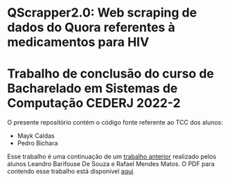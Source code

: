 # QScrapper2.0: Web scraping de dados do Quora referentes à medicamentos para HIV

# Trabalho de conclusão do curso de Bacharelado em Sistemas de Computação CEDERJ 2022-2

O presente repositório contém o código fonte referente ao TCC dos alunos:
- Mayk Caldas
- Pedro Bichara

Esse trabalho é uma continuação de um [trabalho anterior](https://github.com/altobellibm/CEDERJ_2022_LEANDRO_RAFAEL) realizado pelos alunos Leandro Barifouse De Souza e Rafael Mendes Matos.
O PDF para contendo esse trabalho está disponível [aqui](https://github.com/altobellibm/CEDERJ_2022_MAYK_PEDRO/blob/main/TCC_LEANDRO_BARIFOUSE_DE_SOUZA_e_RAFAEL_MENDES_MATOS.pdf)

